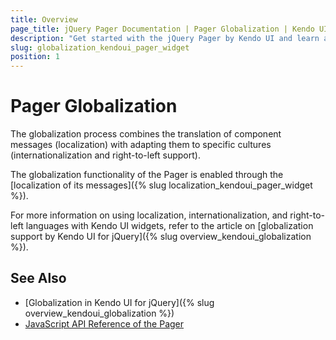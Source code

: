 ```yaml
---
title: Overview
page_title: jQuery Pager Documentation | Pager Globalization | Kendo UI
description: "Get started with the jQuery Pager by Kendo UI and learn about the globalization options it supports."
slug: globalization_kendoui_pager_widget
position: 1
---
```


# Pager Globalization

The globalization process combines the translation of component messages (localization) with adapting them to specific cultures (internationalization and right-to-left support).

The globalization functionality of the Pager is enabled through the [localization of its messages]({% slug localization_kendoui_pager_widget %}).

For more information on using localization, internationalization, and right-to-left languages with Kendo UI widgets, refer to the article on [globalization support by Kendo UI for jQuery]({% slug overview_kendoui_globalization %}).

## See Also

* [Globalization in Kendo UI for jQuery]({% slug overview_kendoui_globalization %})
* [JavaScript API Reference of the Pager](/api/javascript/ui/pager)
